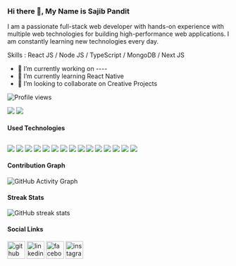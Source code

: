 ### Hi there 👋, My Name is Sajib Pandit
I am a passionate full-stack web developer with hands-on experience with multiple web technologies for building high-performance web applications. I am constantly learning new technologies every day.

Skills : React JS / Node JS / TypeScript / MongoDB / Next JS

- 🔭 I’m currently working on ----
- 🌱 I’m currently learning React Native 
- 👯 I’m looking to collaborate on Creative Projects 

![Profile views](https://gpvc.arturio.dev/SajibPandit)  

<div style="text-align: between,margin-bottom:15px">
<img src="https://github-readme-stats.vercel.app/api?username=SajibPandit&show_icons=true&theme=radical"/>
<img src="https://github-readme-stats.vercel.app/api/top-langs/?username=SajibPandit&layout=compact"/>
</div>

<h4>Used Technologies</h4>
<div style="margin-top: 30px;">
<div style="margin-right:50px">
  <img src="https://img.shields.io/badge/javascript-%23323330.svg?style=for-the-badge&logo=javascript&logoColor=%23F7DF1E"/>
<img src="https://img.shields.io/badge/react-%2320232a.svg?style=for-the-badge&logo=react&logoColor=%2361DAFB"/>
<img src="https://img.shields.io/badge/Next-black?style=for-the-badge&logo=next.js&logoColor=white"/>
<img  src="https://img.shields.io/badge/node.js-6DA55F?style=for-the-badge&logo=node.js&logoColor=white"/>
<img  src="https://img.shields.io/badge/typescript-%23007ACC.svg?style=for-the-badge&logo=typescript&logoColor=white"/>
<img  src="https://img.shields.io/badge/MongoDB-%234ea94b.svg?style=for-the-badge&logo=mongodb&logoColor=white"/>
 <img src="https://img.shields.io/badge/mysql-%2300f.svg?style=for-the-badge&logo=mysql&logoColor=white"/>
  <img src="https://img.shields.io/badge/-GraphQL-E10098?style=for-the-badge&logo=graphql&logoColor=white"/>
  <img  src="https://img.shields.io/badge/Socket.io-black?style=for-the-badge&logo=socket.io&badgeColor=010101"/>
  <img src="https://img.shields.io/badge/redux-%23593d88.svg?style=for-the-badge&logo=redux&logoColor=white"/>
  <img  src="https://img.shields.io/badge/heroku-%23430098.svg?style=for-the-badge&logo=heroku&logoColor=white"/>
  <img  src="https://img.shields.io/badge/express.js-%23404d59.svg?style=for-the-badge&logo=express&logoColor=%2361DAFB"/>
  <img  src="https://img.shields.io/badge/strapi-%232E7EEA.svg?style=for-the-badge&logo=strapi&logoColor=white"/>
  <img  src="https://img.shields.io/badge/MUI-%230081CB.svg?style=for-the-badge&logo=material-ui&logoColor=white"/>
  <img  src="https://img.shields.io/badge/bootstrap-%23563D7C.svg?style=for-the-badge&logo=bootstrap&logoColor=white"/> 
</div>
</div>

<h4>Contribution Graph</h4>

![GitHub Activity Graph](https://activity-graph.herokuapp.com/graph?username=SajibPandit)  


<h4>Streak Stats</h4>

![GitHub streak stats](https://github-readme-streak-stats.herokuapp.com/?user=SajibPandit)  






<h4>Social Links</h4>

[<img src='https://cdn.jsdelivr.net/npm/simple-icons@3.0.1/icons/github.svg' alt='github' height='40'>](https://github.com/https://github.com/SajibPandit)  [<img src='https://cdn.jsdelivr.net/npm/simple-icons@3.0.1/icons/linkedin.svg' alt='linkedin' height='40'>](https://www.linkedin.com/in/https://www.linkedin.com/in/sajib-pandit-614b21194//)  [<img src='https://cdn.jsdelivr.net/npm/simple-icons@3.0.1/icons/facebook.svg' alt='facebook' height='40'>](https://www.facebook.com/https://www.facebook.com/sajib.pandit.94/)  [<img src='https://cdn.jsdelivr.net/npm/simple-icons@3.0.1/icons/instagram.svg' alt='instagram' height='40'>](https://www.instagram.com/https://www.instagram.com/sajib_pandit//)  


